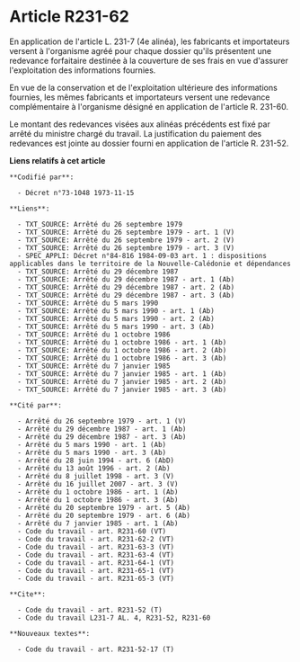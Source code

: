 # Article R231-62

En application de l'article L. 231-7 (4e alinéa), les fabricants et importateurs versent à l'organisme agréé pour chaque
dossier qu'ils présentent une redevance forfaitaire destinée à la couverture de ses frais en vue d'assurer l'exploitation des
informations fournies.

En vue de la conservation et de l'exploitation ultérieure des informations fournies, les mêmes fabricants et importateurs
versent une redevance complémentaire à l'organisme désigné en application de l'article R. 231-60.

Le montant des redevances visées aux alinéas précédents est fixé par arrêté du ministre chargé du travail. La justification
du paiement des redevances est jointe au dossier fourni en application de l'article R. 231-52.

**Liens relatifs à cet article**

	**Codifié par**:

	  - Décret n°73-1048 1973-11-15

	**Liens**:

	  - TXT_SOURCE: Arrêté du 26 septembre 1979
	  - TXT_SOURCE: Arrêté du 26 septembre 1979 - art. 1 (V)
	  - TXT_SOURCE: Arrêté du 26 septembre 1979 - art. 2 (V)
	  - TXT_SOURCE: Arrêté du 26 septembre 1979 - art. 3 (V)
	  - SPEC_APPLI: Décret n°84-816 1984-09-03 art. 1 : dispositions applicables dans le territoire de la Nouvelle-Calédonie et dépendances
	  - TXT_SOURCE: Arrêté du 29 décembre 1987
	  - TXT_SOURCE: Arrêté du 29 décembre 1987 - art. 1 (Ab)
	  - TXT_SOURCE: Arrêté du 29 décembre 1987 - art. 2 (Ab)
	  - TXT_SOURCE: Arrêté du 29 décembre 1987 - art. 3 (Ab)
	  - TXT_SOURCE: Arrêté du 5 mars 1990
	  - TXT_SOURCE: Arrêté du 5 mars 1990 - art. 1 (Ab)
	  - TXT_SOURCE: Arrêté du 5 mars 1990 - art. 2 (Ab)
	  - TXT_SOURCE: Arrêté du 5 mars 1990 - art. 3 (Ab)
	  - TXT_SOURCE: Arrêté du 1 octobre 1986
	  - TXT_SOURCE: Arrêté du 1 octobre 1986 - art. 1 (Ab)
	  - TXT_SOURCE: Arrêté du 1 octobre 1986 - art. 2 (Ab)
	  - TXT_SOURCE: Arrêté du 1 octobre 1986 - art. 3 (Ab)
	  - TXT_SOURCE: Arrêté du 7 janvier 1985
	  - TXT_SOURCE: Arrêté du 7 janvier 1985 - art. 1 (Ab)
	  - TXT_SOURCE: Arrêté du 7 janvier 1985 - art. 2 (Ab)
	  - TXT_SOURCE: Arrêté du 7 janvier 1985 - art. 3 (Ab)

	**Cité par**:

	  - Arrêté du 26 septembre 1979 - art. 1 (V)
	  - Arrêté du 29 décembre 1987 - art. 1 (Ab)
	  - Arrêté du 29 décembre 1987 - art. 3 (Ab)
	  - Arrêté du 5 mars 1990 - art. 1 (Ab)
	  - Arrêté du 5 mars 1990 - art. 3 (Ab)
	  - Arrêté du 28 juin 1994 - art. 6 (AbD)
	  - Arrêté du 13 août 1996 - art. 2 (Ab)
	  - Arrêté du 8 juillet 1998 - art. 3 (V)
	  - Arrêté du 16 juillet 2007 - art. 3 (V)
	  - Arrêté du 1 octobre 1986 - art. 1 (Ab)
	  - Arrêté du 1 octobre 1986 - art. 3 (Ab)
	  - Arrêté du 20 septembre 1979 - art. 5 (Ab)
	  - Arrêté du 20 septembre 1979 - art. 6 (Ab)
	  - Arrêté du 7 janvier 1985 - art. 1 (Ab)
	  - Code du travail - art. R231-60 (VT)
	  - Code du travail - art. R231-62-2 (VT)
	  - Code du travail - art. R231-63-3 (VT)
	  - Code du travail - art. R231-63-4 (VT)
	  - Code du travail - art. R231-64-1 (VT)
	  - Code du travail - art. R231-65-1 (VT)
	  - Code du travail - art. R231-65-3 (VT)

	**Cite**:

	  - Code du travail - art. R231-52 (T)
	  - Code du travail L231-7 AL. 4, R231-52, R231-60

	**Nouveaux textes**:

	  - Code du travail - art. R231-52-17 (T)
